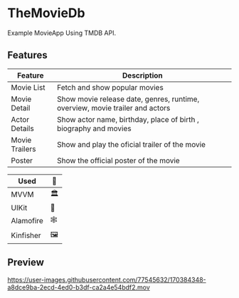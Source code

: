 # TheMovieDb
Example MovieApp Using TMDB API.


## Features
|Feature| Description |
|--|--|
|Movie List| Fetch and show popular movies |
|Movie Detail| Show movie release date, genres, runtime, overview, movie trailer and actors  |
|Actor Details| Show actor name, birthday, place of birth , biography and movies  |
|Movie Trailers| Show and play the oficial trailer of the movie |
|Poster| Show the official poster of the movie |


|Used| 🎯 |
|--|--|
|MVVM| 🏛 |
|UIKit| 🗾 |
|Alamofire| 🕸 |
|Kinfisher| 🖼 |


## Preview 

https://user-images.githubusercontent.com/77545632/170384348-a8dce9ba-2ecd-4ed0-b3df-ca2a4e54bdf2.mov

